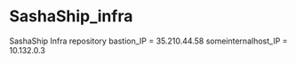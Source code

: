 # SashaShip_infra
SashaShip Infra repository
bastion_IP = 35.210.44.58
someinternalhost_IP = 10.132.0.3

